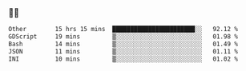 ### 👨‍💻

<!--START_SECTION:waka-->

```txt
Other        15 hrs 15 mins  ███████████████████████░░   92.12 %
GDScript     19 mins         ▒░░░░░░░░░░░░░░░░░░░░░░░░   01.98 %
Bash         14 mins         ▒░░░░░░░░░░░░░░░░░░░░░░░░   01.49 %
JSON         11 mins         ▒░░░░░░░░░░░░░░░░░░░░░░░░   01.11 %
INI          10 mins         ▒░░░░░░░░░░░░░░░░░░░░░░░░   01.02 %
```

<!--END_SECTION:waka-->
